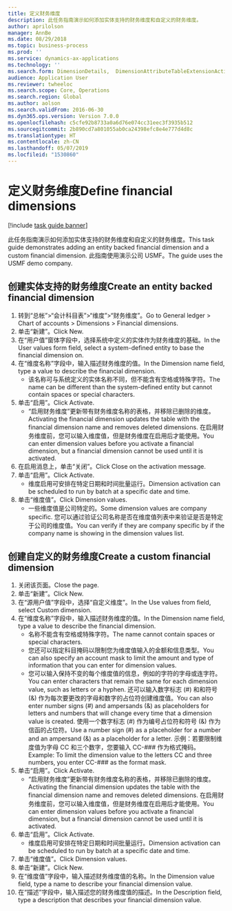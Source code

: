 ```yaml
---
title: 定义财务维度
description: 此任务指南演示如何添加实体支持的财务维度和自定义的财务维度。
author: aprilolson
manager: AnnBe
ms.date: 08/29/2018
ms.topic: business-process
ms.prod: ''
ms.service: dynamics-ax-applications
ms.technology: ''
ms.search.form: DimensionDetails,  DimensionAttributeTableExtensionActivate, DimensionValueDetails
audience: Application User
ms.reviewer: twheeloc
ms.search.scope: Core, Operations
ms.search.region: Global
ms.author: aolson
ms.search.validFrom: 2016-06-30
ms.dyn365.ops.version: Version 7.0.0
ms.openlocfilehash: c5cfe92b8733a0a6d76e074cc31eec3f3935b512
ms.sourcegitcommit: 2b890cd7a801055ab0ca24398efc8e4e777d4d8c
ms.translationtype: HT
ms.contentlocale: zh-CN
ms.lasthandoff: 05/07/2019
ms.locfileid: "1530860"
---
```

# <a name="define-financial-dimensions"></a><span data-ttu-id="017be-103">定义财务维度</span><span class="sxs-lookup"><span data-stu-id="017be-103">Define financial dimensions</span></span>

[!include [task guide banner](../../includes/task-guide-banner.md)]

<span data-ttu-id="017be-104">此任务指南演示如何添加实体支持的财务维度和自定义的财务维度。</span><span class="sxs-lookup"><span data-stu-id="017be-104">This task guide demonstrates adding an entity backed financial dimension and a custom financial dimension.</span></span>  <span data-ttu-id="017be-105">此指南使用演示公司 USMF。</span><span class="sxs-lookup"><span data-stu-id="017be-105">The guide uses the USMF demo company.</span></span>


## <a name="create-an-entity-backed-financial-dimension"></a><span data-ttu-id="017be-106">创建实体支持的财务维度</span><span class="sxs-lookup"><span data-stu-id="017be-106">Create an entity backed financial dimension</span></span>
1. <span data-ttu-id="017be-107">转到“总帐”>“会计科目表”>“维度”>“财务维度”。</span><span class="sxs-lookup"><span data-stu-id="017be-107">Go to General ledger > Chart of accounts > Dimensions > Financial dimensions.</span></span>
2. <span data-ttu-id="017be-108">单击“新建”。</span><span class="sxs-lookup"><span data-stu-id="017be-108">Click New.</span></span>
3. <span data-ttu-id="017be-109">在“用户值”窗体字段中，选择系统中定义的实体作为财务维度的基础。</span><span class="sxs-lookup"><span data-stu-id="017be-109">In the User values form field, select a system-defined entity to base the financial dimension on.</span></span> 
4. <span data-ttu-id="017be-110">在“维度名称”字段中，输入描述财务维度的值。</span><span class="sxs-lookup"><span data-stu-id="017be-110">In the Dimension name field, type a value to describe the financial dimension.</span></span>
    * <span data-ttu-id="017be-111">该名称可与系统定义的实体名称不同，但不能含有空格或特殊字符。</span><span class="sxs-lookup"><span data-stu-id="017be-111">The name can be different than the system-defined entity but cannot contain spaces or special characters.</span></span>  
5. <span data-ttu-id="017be-112">单击“启用”。</span><span class="sxs-lookup"><span data-stu-id="017be-112">Click Activate.</span></span>
    * <span data-ttu-id="017be-113">“启用财务维度”更新带有财务维度名称的表格，并移除已删除的维度。</span><span class="sxs-lookup"><span data-stu-id="017be-113">Activating the financial dimension updates the table with the financial dimension name and removes deleted dimensions.</span></span> <span data-ttu-id="017be-114">在启用财务维度前，您可以输入维度值，但是财务维度在启用后才能使用。</span><span class="sxs-lookup"><span data-stu-id="017be-114">You can enter dimension values before you activate a financial dimension, but a financial dimension cannot be used until it is activated.</span></span>  
6. <span data-ttu-id="017be-115">在启用消息上，单击“关闭”。</span><span class="sxs-lookup"><span data-stu-id="017be-115">Click Close on the activation message.</span></span>
7. <span data-ttu-id="017be-116">单击“启用”。</span><span class="sxs-lookup"><span data-stu-id="017be-116">Click Activate.</span></span>
    * <span data-ttu-id="017be-117">维度启用可安排在特定日期和时间批量运行。</span><span class="sxs-lookup"><span data-stu-id="017be-117">Dimension activation can be scheduled to run by batch at a specific date and time.</span></span>  
8. <span data-ttu-id="017be-118">单击“维度值”。</span><span class="sxs-lookup"><span data-stu-id="017be-118">Click Dimension values.</span></span>
    * <span data-ttu-id="017be-119">一些维度值是公司特定的。</span><span class="sxs-lookup"><span data-stu-id="017be-119">Some dimension values are company specific.</span></span> <span data-ttu-id="017be-120">您可以通过验证公司名称是否在维度值列表中来验证是否是特定于公司的维度值。</span><span class="sxs-lookup"><span data-stu-id="017be-120">You can verify if they are company specific by if the company name is showing in the dimension values list.</span></span>  

## <a name="create-a-custom-financial-dimension"></a><span data-ttu-id="017be-121">创建自定义的财务维度</span><span class="sxs-lookup"><span data-stu-id="017be-121">Create a custom financial dimension</span></span>
1. <span data-ttu-id="017be-122">关闭该页面。</span><span class="sxs-lookup"><span data-stu-id="017be-122">Close the page.</span></span>
2. <span data-ttu-id="017be-123">单击“新建”。</span><span class="sxs-lookup"><span data-stu-id="017be-123">Click New.</span></span>
3. <span data-ttu-id="017be-124">在“源用户值”字段中，选择“自定义维度”。</span><span class="sxs-lookup"><span data-stu-id="017be-124">In the Use values from field, select Custom dimension.</span></span>
4. <span data-ttu-id="017be-125">在“维度名称”字段中，输入描述财务维度的值。</span><span class="sxs-lookup"><span data-stu-id="017be-125">In the Dimension name field, type a value to describe the financial dimension.</span></span>
    * <span data-ttu-id="017be-126">名称不能含有空格或特殊字符。</span><span class="sxs-lookup"><span data-stu-id="017be-126">The name cannot contain spaces or special characters.</span></span>  
    * <span data-ttu-id="017be-127">您还可以指定科目掩码以限制您为维度值输入的金额和信息类型。</span><span class="sxs-lookup"><span data-stu-id="017be-127">You can also specify an account mask to limit the amount and type of information that you can enter for dimension values.</span></span>   
    * <span data-ttu-id="017be-128">您可以输入保持不变的每个维度值的信息，例如的字符的字母或连字符。</span><span class="sxs-lookup"><span data-stu-id="017be-128">You can enter characters that remain the same for each dimension value, such as letters or a hyphen.</span></span> <span data-ttu-id="017be-129">还可以输入数字标志 (#) 和和符号 (&) 作为每次要更改的字母和数字的占位符创建维度值。</span><span class="sxs-lookup"><span data-stu-id="017be-129">You can also enter number signs (#) and ampersands (&) as placeholders for letters and numbers that will change every time that a dimension value is created.</span></span> <span data-ttu-id="017be-130">使用一个数字标志 (#) 作为编号占位符和符号 (&) 作为信函的占位符。</span><span class="sxs-lookup"><span data-stu-id="017be-130">Use a number sign (#) as a placeholder for a number and an ampersand (&) as a placeholder for a letter.</span></span>  <span data-ttu-id="017be-131">示例：若要限制维度值为字母 CC 和三个数字，您要输入 CC-### 作为格式掩码。</span><span class="sxs-lookup"><span data-stu-id="017be-131">Example: To limit the dimension value to the letters CC and three numbers, you enter CC-### as the format mask.</span></span>  
5. <span data-ttu-id="017be-132">单击“启用”。</span><span class="sxs-lookup"><span data-stu-id="017be-132">Click Activate.</span></span>
    * <span data-ttu-id="017be-133">“启用财务维度”更新带有财务维度名称的表格，并移除已删除的维度。</span><span class="sxs-lookup"><span data-stu-id="017be-133">Activating the financial dimension updates the table with the financial dimension name and removes deleted dimensions.</span></span> <span data-ttu-id="017be-134">在启用财务维度前，您可以输入维度值，但是财务维度在启用后才能使用。</span><span class="sxs-lookup"><span data-stu-id="017be-134">You can enter dimension values before you activate a financial dimension, but a financial dimension cannot be used until it is activated.</span></span>  
6. <span data-ttu-id="017be-135">单击“启用”。</span><span class="sxs-lookup"><span data-stu-id="017be-135">Click Activate.</span></span>
    * <span data-ttu-id="017be-136">维度启用可安排在特定日期和时间批量运行。</span><span class="sxs-lookup"><span data-stu-id="017be-136">Dimension activation can be scheduled to run by batch at a specific date and time.</span></span>  
7. <span data-ttu-id="017be-137">单击“维度值”。</span><span class="sxs-lookup"><span data-stu-id="017be-137">Click Dimension values.</span></span>
8. <span data-ttu-id="017be-138">单击“新建”。</span><span class="sxs-lookup"><span data-stu-id="017be-138">Click New.</span></span>
9. <span data-ttu-id="017be-139">在“维度值”字段中，输入描述财务维度值的名称。</span><span class="sxs-lookup"><span data-stu-id="017be-139">In the Dimension value field, type a name to describe your financial dimension value.</span></span>
10. <span data-ttu-id="017be-140">在“描述”字段中，输入描述您的财务维度值的描述。</span><span class="sxs-lookup"><span data-stu-id="017be-140">In the Description field, type a description that describes your financial dimension value.</span></span>

